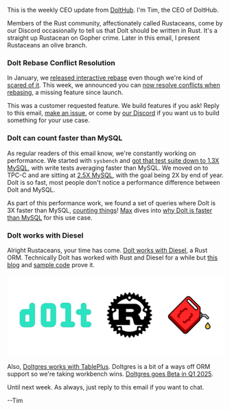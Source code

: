 This is the weekly CEO update from [DoltHub](https://www.dolthub.com/). I'm Tim, the CEO of DoltHub. 

Members of the Rust community, affectionately called Rustaceans, come by our Discord occasionally to tell us that Dolt should be written in Rust. It's a straight up Rustacean on Gopher crime. Later in this email, I present Rustaceans an olive branch.

### Dolt Rebase Conflict Resolution

In January, we [released interactive rebase](https://www.dolthub.com/blog/2024-01-03-announcing-dolt-rebase/) even though we're kind of [scared of it](https://www.dolthub.com/blog/2022-12-14-wordcels-guide-to-git/#what-about-git-rebase). This week, we announced you can [now resolve conflicts when rebasing](https://www.dolthub.com/blog/2024-09-05-rebase-conflict-resolution/), a missing feature since launch. 

This was a customer requested feature. We build features if you ask! Reply to this email, [make an issue](https://github.com/dolthub/dolt/issues), or come by [our Discord](https://discord.gg/gqr7K4VNKe) if you want us to build something for your use case.

### Dolt can count faster than MySQL

As regular readers of this email know, we're constantly working on performance. We started with `sysbench` and [got that test suite down to 1.3X MySQL](https://docs.dolthub.com/sql-reference/benchmarks/latency), with write tests averaging faster than MySQL. We moved on to TPC-C and are sitting at [2.5X MySQL](https://docs.dolthub.com/sql-reference/benchmarks/latency), with the goal being 2X by end of year. Dolt is so fast, most people don't notice a performance difference between Dolt and MySQL.

As part of this performance work, we found a set of queries where Dolt is 3X faster than MySQL, [counting things](https://www.dolthub.com/blog/2024-09-04-faster-than-mysql/)! [Max](https://www.dolthub.com/team#max) dives into [why Dolt is faster than MySQL](https://www.dolthub.com/blog/2024-09-04-faster-than-mysql/) for this use case.

### Dolt works with Diesel

Alright Rustaceans, your time has come. [Dolt works with Diesel](https://www.dolthub.com/blog/2024-08-30-dolt-diesel-getting-started/), a Rust ORM. Technically Dolt has worked with Rust and Diesel for a while but [this blog](https://www.dolthub.com/blog/2024-08-30-dolt-diesel-getting-started/) and [sample code](https://github.com/dolthub/dolt-diesel-getting-started) prove it.  

[![Dolt + Diesel](../images/dolt-rust-diesel.png)](https://www.dolthub.com/blog/2024-08-30-dolt-diesel-getting-started/)

Also, [Doltgres works with TablePlus](https://www.dolthub.com/blog/2024-09-03-tableplus-works-with-doltgres/). Doltgres is a bit of a ways off ORM support so we're taking workbench wins. [Doltgres goes Beta in Q1 2025](https://www.dolthub.com/blog/2024-08-06-doltgres-beta/).

Until next week. As always, just reply to this email if you want to chat.

--Tim